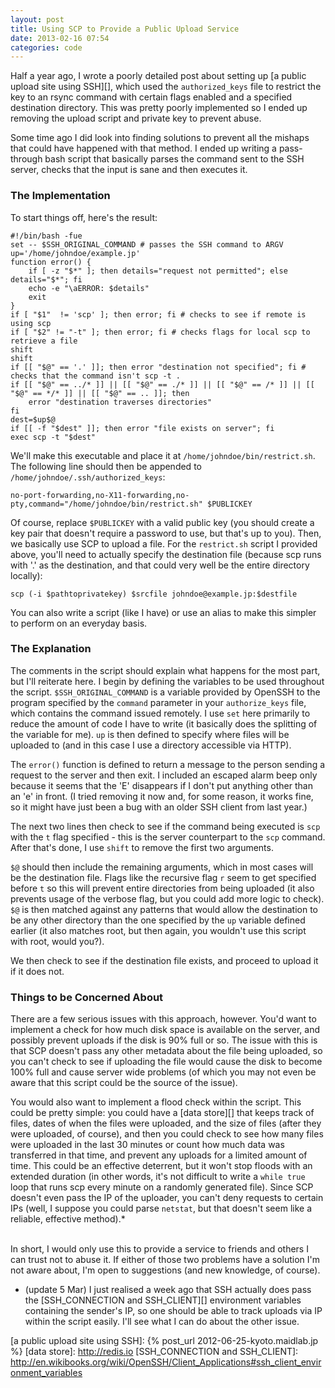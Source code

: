 ```yaml
---
layout: post
title: Using SCP to Provide a Public Upload Service
date: 2013-02-16 07:54
categories: code
---
```

Half a year ago, I wrote a poorly detailed post about setting up 
[a public upload site using SSH][], which used the `authorized_keys` file 
to restrict the key to an rsync command with certain flags enabled and a 
specified destination directory. This was pretty poorly implemented so I 
ended up removing the upload script and private key to prevent abuse.

Some time ago I did look into finding solutions to prevent all the mishaps 
that could have happened with that method. I ended up writing a pass-through 
bash script that basically parses the command sent to the SSH server, 
checks that the input is sane and then executes it.

### The Implementation

To start things off, here's the result:

    #!/bin/bash -fue
    set -- $SSH_ORIGINAL_COMMAND # passes the SSH command to ARGV
    up='/home/johndoe/example.jp'
    function error() {
        if [ -z "$*" ]; then details="request not permitted"; else details="$*"; fi
        echo -e "\aERROR: $details"
        exit
    }
    if [ "$1"  != 'scp' ]; then error; fi # checks to see if remote is using scp
    if [ "$2" != "-t" ]; then error; fi # checks flags for local scp to retrieve a file
    shift
    shift
    if [[ "$@" == '.' ]]; then error "destination not specified"; fi # checks that the command isn't scp -t .
    if [[ "$@" == ../* ]] || [[ "$@" == ./* ]] || [[ "$@" == /* ]] || [[ "$@" == */* ]] || [[ "$@" == .. ]]; then
        error "destination traverses directories"
    fi
    dest=$up$@
    if [[ -f "$dest" ]]; then error "file exists on server"; fi
    exec scp -t "$dest"

We'll make this executable and place it at `/home/johndoe/bin/restrict.sh`. 
The following line should then be appended to `/home/johndoe/.ssh/authorized_keys`:

    no-port-forwarding,no-X11-forwarding,no-pty,command="/home/johndoe/bin/restrict.sh" $PUBLICKEY

Of course, replace `$PUBLICKEY` with a valid public key (you should create 
a key pair that doesn't require a password to use, but that's up to you). 
Then, we basically use SCP to upload a file. For the `restrict.sh` script 
I provided above, you'll need to actually specify the destination file 
(because scp runs with '.' as the destination, and that could very well 
be the entire directory locally):

    scp (-i $pathtoprivatekey) $srcfile johndoe@example.jp:$destfile

You can also write a script (like I have) or use an alias to make this simpler 
to perform on an everyday basis.

### The Explanation

The comments in the script should explain what happens for the most part, 
but I'll reiterate here. I begin by defining the variables to be used throughout 
the script. `$SSH_ORIGINAL_COMMAND` is a variable provided by OpenSSH 
to the program specified by the `command` parameter in your `authorize_keys`
file, which contains the command issued remotely. I use `set` here primarily 
to reduce the amount of code I have to write (it basically does the splitting 
of the variable for me). `up` is then defined to specify where files 
will be uploaded to (and in this case I use a directory accessible via HTTP).

The `error()` function is defined to return a message to the person sending 
a request to the server and then exit. I included an escaped alarm beep 
only because it seems that the 'E' disappears if I don't put anything other 
than an 'e' in front. (I tried removing it now and, for some reason, it 
works fine, so it might have just been a bug with an older SSH client from 
last year.)

The next two lines then check to see if the command being executed is `scp` 
with the `t` flag specified - this is the server counterpart to the `scp` 
command. After that's done, I use `shift` to remove the first two arguments.

`$@` should then include the remaining arguments, which in most cases 
will be the destination file. Flags like the recursive flag `r` seem to
get specified before `t` so this will prevent entire directories from 
being uploaded (it also prevents usage of the verbose flag, but you could 
add more logic to check). `$@` is then matched against any patterns that 
would allow the destination to be any other directory than the one specified 
by the `up` variable defined earlier (it also matches root, but then again, 
you wouldn't use this script with root, would you?).

We then check to see if the destination file exists, and proceed to upload 
it if it does not.

### Things to be Concerned About

There are a few serious issues with this approach, however. You'd want to 
implement a check for how much disk space is available on the server, and 
possibly prevent uploads if the disk is 90% full or so. The issue with this 
is that SCP doesn't pass any other metadata about the file being uploaded, 
so you can't check to see if uploading the file would cause the disk to 
become 100% full and cause server wide problems (of which you may not even 
be aware that this script could be the source of the issue).

You would also want to implement a flood check within the script. This could 
be pretty simple: you could have a [data store][] that keeps track of files, 
dates of when the files were uploaded, and the size of files (after they 
were uploaded, of course), and then you could check to see how many files 
were uploaded in the last 30 minutes or count how much data was transferred 
in that time, and prevent any uploads for a limited amount of time. This 
could be an effective deterrent, but it won't stop floods with an extended 
duration (in other words, it's not difficult to write a `while true` loop 
that runs scp every minute on a randomly generated file). Since SCP doesn't 
even pass the IP of the uploader, you can't deny requests to certain IPs 
(well, I suppose you could parse `netstat`, but that doesn't seem like 
a reliable, effective method).*  
<br />

In short, I would only use this to provide a service to friends and others 
I can trust not to abuse it. If either of those two problems have a solution 
I'm not aware about, I'm open to suggestions (and new knowledge, of course).

* (update 5 Mar) I just realised a week ago that SSH actually does pass the 
[SSH_CONNECTION and SSH_CLIENT][] environment variables containing the 
sender's IP, so one should be able to track uploads via IP within the script 
easily. I'll see what I can do about the other issue.

[a public upload site using SSH]: {% post_url 2012-06-25-kyoto.maidlab.jp %}
[data store]: http://redis.io
[SSH_CONNECTION and SSH_CLIENT]: http://en.wikibooks.org/wiki/OpenSSH/Client_Applications#ssh_client_environment_variables

